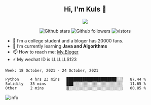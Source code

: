 <h2 align="center"> Hi, I'm Kuls 👋 </h2>
<p align="center">
    <p align="center">
        <img src=" https://avatars.githubusercontent.com/u/42165104?s=460&u=5c7fbf0bce7d4b38a15a44676e6f64b529e47598&v=4"/>
    </p>
    <p align="center">
      <img src="https://img.shields.io/github/stars/hellokuls?style=social" alt="Github stars" />
      <img src="https://img.shields.io/github/followers/hellokuls?style=social" alt="Github followers" />
      <img src="https://visitor-badge.glitch.me/badge?page_id=hellokuls.readme" alt="vistors" />
    </p>
</p>

- 🔭 I’m a college student and a bloger has 20000 fans.
- 🌱 I’m currently learning **Java and Algorithms**
- 📫 How to reach me: [My Bloger](http://www.kuls6.top) 
- ⚡ My wechat ID is LLLLLLS123

<!--START_SECTION:waka-->
```text
Week: 18 October, 2021 - 24 October, 2021

Python     4 hrs 23 mins   ██████████████████████░░░   87.44 % 
Solidity   35 mins         ███░░░░░░░░░░░░░░░░░░░░░░   11.65 % 
Other      2 mins          ▒░░░░░░░░░░░░░░░░░░░░░░░░   00.85 % 
```
<!--END_SECTION:waka-->

![info](https://github-readme-stats.vercel.app/api?username=hellokuls&show_icons=true&count_private=true&hide=prs&theme=default_repocard)


